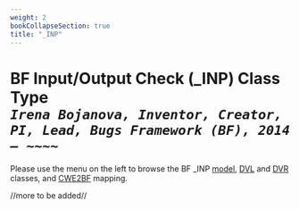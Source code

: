 ```yaml
---
weight: 2
bookCollapseSection: true
title: "_INP"
---
```

# BF Input/Output Check (_INP) Class Type <br/> _`Irena Bojanova, Inventor, Creator, PI, Lead, Bugs Framework (BF), 2014 – ~~~~`_

Please use the menu on the left to browse the BF _INP [model](/BF/info/bf-classes/_inp/model/), [DVL](/BF/info/bf-classes/_inp/dvl) and [DVR](/BF/info/bf-classes/_inp/dvr) classes, and [CWE2BF](/BF/info/bf-classes/_inp/cwe2bf) mapping.

//more to be added//